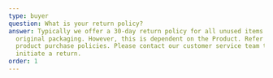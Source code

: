 ```yaml
---
type: buyer
question: What is your return policy?
answer: Typically we offer a 30-day return policy for all unused items in their
  original packaging. However, this is dependent on the Product. Refer to the
  product purchase policies. Please contact our customer service team to
  initiate a return.
order: 1
---
```

